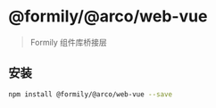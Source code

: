 # @formily/@arco/web-vue

> Formily 组件库桥接层

## 安装

```bash
npm install @formily/@arco/web-vue --save
```
